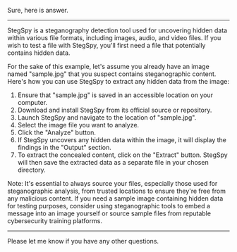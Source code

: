 Sure, here is answer.

---

StegSpy is a steganography detection tool used for uncovering hidden data within various file formats, including images, audio, and video files. If you wish to test a file with StegSpy, you'll first need a file that potentially contains hidden data.

For the sake of this example, let's assume you already have an image named "sample.jpg" that you suspect contains steganographic content. Here's how you can use StegSpy to extract any hidden data from the image:

1. Ensure that "sample.jpg" is saved in an accessible location on your computer.
2. Download and install StegSpy from its official source or repository.
3. Launch StegSpy and navigate to the location of "sample.jpg".
4. Select the image file you want to analyze.
5. Click the "Analyze" button.
6. If StegSpy uncovers any hidden data within the image, it will display the findings in the "Output" section.
7. To extract the concealed content, click on the "Extract" button. StegSpy will then save the extracted data as a separate file in your chosen directory.

Note: It's essential to always source your files, especially those used for steganographic analysis, from trusted locations to ensure they're free from any malicious content. If you need a sample image containing hidden data for testing purposes, consider using steganographic tools to embed a message into an image yourself or source sample files from reputable cybersecurity training platforms.

---

Please let me know if you have any other questions.
